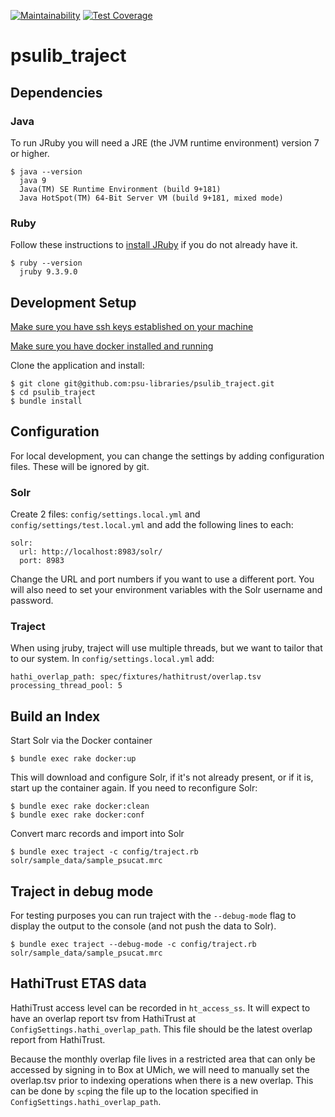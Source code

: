 [![Maintainability](https://api.codeclimate.com/v1/badges/f877d0681e38deb0f3c8/maintainability)](https://codeclimate.com/github/psu-libraries/psulib_traject/maintainability)
[![Test Coverage](https://api.codeclimate.com/v1/badges/f877d0681e38deb0f3c8/test_coverage)](https://codeclimate.com/github/psu-libraries/psulib_traject/test_coverage)

# psulib_traject

## Dependencies

### Java
To run JRuby you will need a JRE (the JVM runtime environment) version 7 or higher.

    $ java --version
      java 9
      Java(TM) SE Runtime Environment (build 9+181)
      Java HotSpot(TM) 64-Bit Server VM (build 9+181, mixed mode)

### Ruby
Follow these instructions to [install JRuby](https://github.com/psu-libraries/psulib_traject/wiki/Install-JRuby) if you
do not already have it.

    $ ruby --version
      jruby 9.3.9.0

## Development Setup

[Make sure you have ssh keys established on your machine](https://help.github.com/articles/generating-a-new-ssh-key-and-adding-it-to-the-ssh-agent/#generating-a-new-ssh-key)

[Make sure you have docker installed and running](https://docs.docker.com/install/)

Clone the application and install:

    $ git clone git@github.com:psu-libraries/psulib_traject.git
    $ cd psulib_traject
    $ bundle install

## Configuration

For local development, you can change the settings by adding configuration files. These will be ignored by git.

### Solr

Create 2 files: `config/settings.local.yml` and `config/settings/test.local.yml` and add the following lines to each:
    
    solr:
      url: http://localhost:8983/solr/
      port: 8983

Change the URL and port numbers if you want to use a different port.
You will also need to set your environment variables with the Solr username and password.

### Traject

When using jruby, traject will use multiple threads, but we want to tailor that to our system. In
`config/settings.local.yml` add:

    hathi_overlap_path: spec/fixtures/hathitrust/overlap.tsv
    processing_thread_pool: 5
   
## Build an Index

Start Solr via the Docker container
    
    $ bundle exec rake docker:up

This will download and configure Solr, if it's not already present, or if it is, start up the container again.
If you need to reconfigure Solr:

    $ bundle exec rake docker:clean
    $ bundle exec rake docker:conf
    
Convert marc records and import into Solr

    $ bundle exec traject -c config/traject.rb solr/sample_data/sample_psucat.mrc 
      
## Traject in debug mode

For testing purposes you can run traject with the `--debug-mode` flag to
display the output to the console (and not push the data to Solr).

    $ bundle exec traject --debug-mode -c config/traject.rb solr/sample_data/sample_psucat.mrc

## HathiTrust ETAS data

HathiTrust access level can be recorded in `ht_access_ss`. It will expect to have an overlap report tsv from HathiTrust
at `ConfigSettings.hathi_overlap_path`. This file should be the latest overlap report from HathiTrust.

Because the monthly overlap file lives in a restricted area that can only be accessed by signing in to Box at UMich, we
will need to manually set the overlap.tsv prior to indexing operations when there is a new overlap. This can be done by
`scp`ing the file up to the location specified in `ConfigSettings.hathi_overlap_path`.
